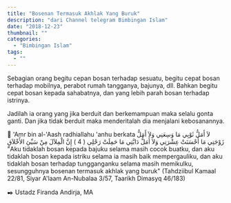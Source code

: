 ```yaml
---
title: "Bosenan Termasuk Akhlak Yang Buruk"
description: "dari Channel telegram Bimbingan Islam"
date: "2018-12-23"
thumbnail: ""
categories:
  - "Bimbingan Islam"
tags:
  - ""
---
```

Sebagian orang begitu cepan bosan terhadap sesuatu, begitu cepat bosan terhadap mobilnya, perabot rumah tangganya, bajunya, dll. Bahkan begitu cepat bosan kepada sahabatnya, dan yang lebih parah bosan terhadap istrinya.

Jadilah ia orang yang jika berduit dan berkemampuan maka selalu gonta ganti. Dan jika tidak berduit maka menderitalah dia menjalani kebosanannya.

🔎 'Amr bin al-'Aash radhiallahu 'anhu berkata
لاَ أَمَلُّ ثَوْبِي مَا وَسِعَنِي وَلاَ أَمَلُّ زَوْجَتِي مَا أَحْسَنَتْ عِشْرَتِي وَلاَ أَمَلُّ دَابَّتِي مَا حَمِلَتْ رَحْلِي ( 4 ) إِنَّ الْمِلاَلَ مِنْ سَيِّئِ الأَخْلاَقِ
"Aku tidaklah bosan kepada bajuku selama masih cocok buatku, dan aku tidaklah bosan kepada istriku selama ia masih baik mempergauliku, dan aku tidaklah bosan terhadap tungganganku selama masih memikulku, sesungguhnya bosenan termasuk akhlak yang buruk"
(Tahdziibul Kamaal 22/81, Siyar A'laam An-Nubalaa 3/57, Taarikh Dimasyq 46/183)

✒️ Ustadz Firanda Andirja, MA